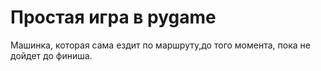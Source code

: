 # Простая игра в pygame
Машинка, которая сама ездит по маршруту,до того момента, пока не дойдет до финиша.
